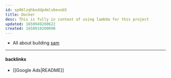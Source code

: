```yaml
---
id: sp06lzqhboddpdmls6evob5
title: Docker
desc: This is fully in context of using lambda for this project
updated: 1650949280622
created: 1650910200090
---
```


- All about building [sam](https://docs.aws.amazon.com/serverless-application-model/latest/developerguide/sam-cli-command-reference-sam-build.html)

---
#### backlinks
- [[Google Ads|README]]
